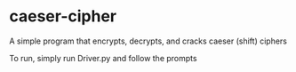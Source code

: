 # caeser-cipher
A simple program that encrypts, decrypts, and cracks caeser (shift) ciphers

To run, simply run Driver.py and follow the prompts